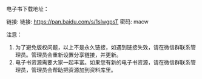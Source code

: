 电子书下载地址：

链接: 链接: https://pan.baidu.com/s/1slwgpsT 密码: macw

注意：
1. 为了避免版权问题，以上不是永久链接，如遇到链接失效，请在微信群联系管理员。管理员会重新设置分享链接，并更新。
2. 电子书资源需要大家一起丰富。如果您有新的电子书资源，请在微信群联系管理员，管理员会帮助把资源加到资料库里。